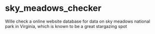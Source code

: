 # sky_meadows_checker
Wille check a online website database for data on sky meadows national park in Virginia, which is known to be a great stargazing spot
